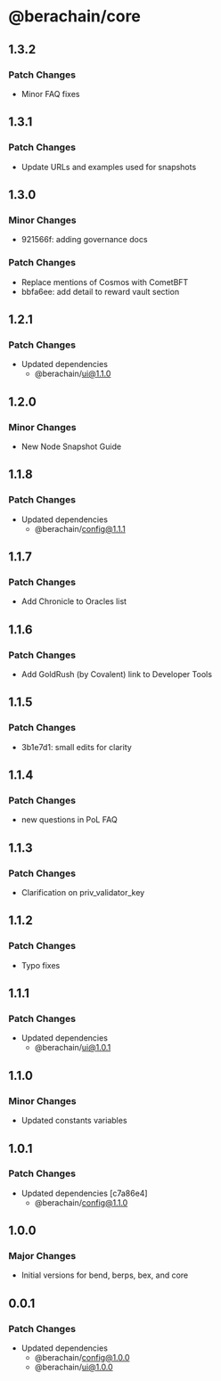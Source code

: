 # @berachain/core

## 1.3.2

### Patch Changes

- Minor FAQ fixes

## 1.3.1

### Patch Changes

- Update URLs and examples used for snapshots

## 1.3.0

### Minor Changes

- 921566f: adding governance docs

### Patch Changes

- Replace mentions of Cosmos with CometBFT
- bbfa6ee: add detail to reward vault section

## 1.2.1

### Patch Changes

- Updated dependencies
  - @berachain/ui@1.1.0

## 1.2.0

### Minor Changes

- New Node Snapshot Guide

## 1.1.8

### Patch Changes

- Updated dependencies
  - @berachain/config@1.1.1

## 1.1.7

### Patch Changes

- Add Chronicle to Oracles list

## 1.1.6

### Patch Changes

- Add GoldRush (by Covalent) link to Developer Tools

## 1.1.5

### Patch Changes

- 3b1e7d1: small edits for clarity

## 1.1.4

### Patch Changes

- new questions in PoL FAQ

## 1.1.3

### Patch Changes

- Clarification on priv_validator_key

## 1.1.2

### Patch Changes

- Typo fixes

## 1.1.1

### Patch Changes

- Updated dependencies
  - @berachain/ui@1.0.1

## 1.1.0

### Minor Changes

- Updated constants variables

## 1.0.1

### Patch Changes

- Updated dependencies [c7a86e4]
  - @berachain/config@1.1.0

## 1.0.0

### Major Changes

- Initial versions for bend, berps, bex, and core

## 0.0.1

### Patch Changes

- Updated dependencies
  - @berachain/config@1.0.0
  - @berachain/ui@1.0.0
